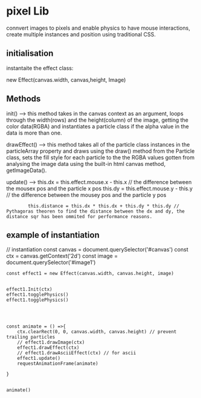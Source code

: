 # pixel Lib
connvert images to pixels and enable physics to have mouse interactions, create multiple instances and position using traditional CSS.

## initialisation

instantaite the effect class:

new Effect(canvas.width, canvas,height, Image)

## Methods
init() --> this method takes in the canvas context as an argument, loops through the width(rows) and the height(column) of the image, getting the color data(RGBA) and instantiates a particle class if the alpha value in the data is more than one.

drawEffect() --> this method takes all of the particle class instances in the particleArray property and draws using the draw() method from the Particle class, sets the fill style for each particle to the the RGBA values gotten from analysing the image data using the built-in html canvas method, getImageData().


update() --> this.dx = this.effect.mouse.x - this.x // the difference between the mousex pos and the particle x pos
            this.dy = this.effect.mouse.y - this.y // the difference between the mousey pos and the particle y pos

            this.distance = this.dx * this.dx + this.dy * this.dy // Pythagoras theoren to find the distance between the dx and dy, the distance sqr has been ommited for performance reasons.


## example of instantiation
  // instantiation
    const canvas  = document.querySelector('#canvas')
    const ctx = canvas.getContext('2d')
    const image  = document.querySelector('#image1')

    const effect1 = new Effect(canvas.width, canvas.height, image)
   
    
    effect1.Init(ctx)
    effect1.togglePhysics()
    effect1.togglePhysics()
    
    
    
    
    const animate = () =>{
        ctx.clearRect(0, 0, canvas.width, canvas.height) // prevent trailing particles 
        // effect1.drawImage(ctx)
        effect1.drawEffect(ctx)
        // effect1.drawAsciiEffect(ctx) // for ascii
        effect1.update()
        requestAnimationFrame(animate)
       
    }
   

    animate()
